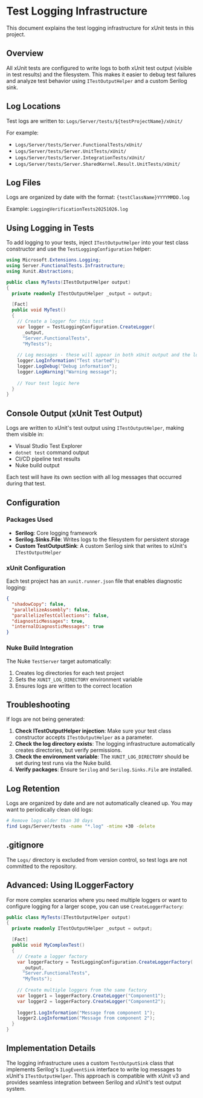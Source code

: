 # Test Logging Infrastructure

This document explains the test logging infrastructure for xUnit tests in this project.

## Overview

All xUnit tests are configured to write logs to both xUnit test output (visible in test results) and the filesystem. This makes it easier to debug test failures and analyze test behavior using `ITestOutputHelper` and a custom Serilog sink.

## Log Locations

Test logs are written to: `Logs/Server/tests/${testProjectName}/xUnit/`

For example:
- `Logs/Server/tests/Server.FunctionalTests/xUnit/`
- `Logs/Server/tests/Server.UnitTests/xUnit/`
- `Logs/Server/tests/Server.IntegrationTests/xUnit/`
- `Logs/Server/tests/Server.SharedKernel.Result.UnitTests/xUnit/`

## Log Files

Logs are organized by date with the format: `{testClassName}YYYYMMDD.log`

Example: `LoggingVerificationTests20251026.log`

## Using Logging in Tests

To add logging to your tests, inject `ITestOutputHelper` into your test class constructor and use the `TestLoggingConfiguration` helper:

```csharp
using Microsoft.Extensions.Logging;
using Server.FunctionalTests.Infrastructure;
using Xunit.Abstractions;

public class MyTests(ITestOutputHelper output)
{
  private readonly ITestOutputHelper _output = output;

  [Fact]
  public void MyTest()
  {
    // Create a logger for this test
    var logger = TestLoggingConfiguration.CreateLogger(
      _output,
      "Server.FunctionalTests", 
      "MyTests");
    
    // Log messages - these will appear in both xUnit output and the log file
    logger.LogInformation("Test started");
    logger.LogDebug("Debug information");
    logger.LogWarning("Warning message");
    
    // Your test logic here
  }
}
```

## Console Output (xUnit Test Output)

Logs are written to xUnit's test output using `ITestOutputHelper`, making them visible in:
- Visual Studio Test Explorer
- `dotnet test` command output
- CI/CD pipeline test results
- Nuke build output

Each test will have its own section with all log messages that occurred during that test.

## Configuration

### Packages Used

- **Serilog**: Core logging framework
- **Serilog.Sinks.File**: Writes logs to the filesystem for persistent storage
- **Custom TestOutputSink**: A custom Serilog sink that writes to xUnit's `ITestOutputHelper`

### xUnit Configuration

Each test project has an `xunit.runner.json` file that enables diagnostic logging:

```json
{
  "shadowCopy": false,
  "parallelizeAssembly": false,
  "parallelizeTestCollections": false,
  "diagnosticMessages": true,
  "internalDiagnosticMessages": true
}
```

### Nuke Build Integration

The Nuke `TestServer` target automatically:
1. Creates log directories for each test project
2. Sets the `XUNIT_LOG_DIRECTORY` environment variable
3. Ensures logs are written to the correct location

## Troubleshooting

If logs are not being generated:

1. **Check ITestOutputHelper injection**: Make sure your test class constructor accepts `ITestOutputHelper` as a parameter.
2. **Check the log directory exists**: The logging infrastructure automatically creates directories, but verify permissions.
3. **Check the environment variable**: The `XUNIT_LOG_DIRECTORY` should be set during test runs via the Nuke build.
4. **Verify packages**: Ensure `Serilog` and `Serilog.Sinks.File` are installed.

## Log Retention

Logs are organized by date and are not automatically cleaned up. You may want to periodically clean old logs:

```bash
# Remove logs older than 30 days
find Logs/Server/tests -name "*.log" -mtime +30 -delete
```

## .gitignore

The `Logs/` directory is excluded from version control, so test logs are not committed to the repository.

## Advanced: Using ILoggerFactory

For more complex scenarios where you need multiple loggers or want to configure logging for a larger scope, you can use `CreateLoggerFactory`:

```csharp
public class MyTests(ITestOutputHelper output)
{
  private readonly ITestOutputHelper _output = output;

  [Fact]
  public void MyComplexTest()
  {
    // Create a logger factory
    var loggerFactory = TestLoggingConfiguration.CreateLoggerFactory(
      _output,
      "Server.FunctionalTests",
      "MyTests");
    
    // Create multiple loggers from the same factory
    var logger1 = loggerFactory.CreateLogger("Component1");
    var logger2 = loggerFactory.CreateLogger("Component2");
    
    logger1.LogInformation("Message from component 1");
    logger2.LogInformation("Message from component 2");
  }
}
```

## Implementation Details

The logging infrastructure uses a custom `TestOutputSink` class that implements Serilog's `ILogEventSink` interface to write log messages to xUnit's `ITestOutputHelper`. This approach is compatible with xUnit v3 and provides seamless integration between Serilog and xUnit's test output system.
